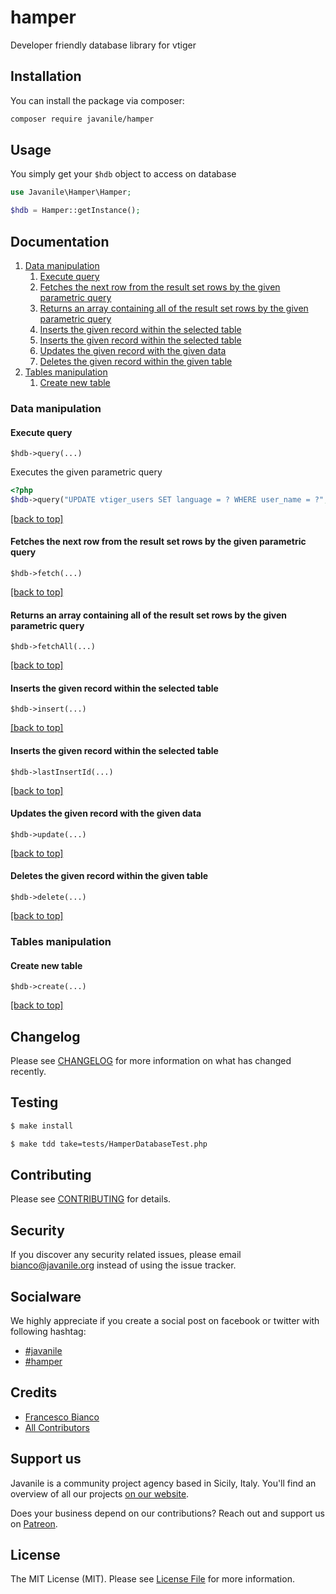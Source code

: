 # hamper

Developer friendly database library for vtiger

## Installation

You can install the package via composer:

```bash
composer require javanile/hamper
```

## Usage

You simply get your `$hdb` object to access on database

```php
use Javanile\Hamper\Hamper;

$hdb = Hamper::getInstance();
```

## Documentation

1. [Data manipulation](#Data-manipulation)
    1. [Execute query](#Execute-query)
    1. [Fetches the next row from the result set rows by the given parametric query](#Fetches-the-next-row-from-the-result-set-rows-by-the-given-parametric-query)
    1. [Returns an array containing all of the result set rows by the given parametric query](#Returns-an-array-containing-all-of-the-result-set-rows-by-the-given-parametric-query)
    1. [Inserts the given record within the selected table](#Inserts-the-given-record-within-the-selected-table)
    1. [Inserts the given record within the selected table](#Inserts-the-given-record-within-the-selected-table)
    1. [Updates the given record with the given data](#Updates-the-given-record-with-the-given-data)
    1. [Deletes the given record within the given table](#Deletes-the-given-record-within-the-given-table)
1. [Tables manipulation](#Tables-manipulation)
    1. [Create new table](#Create-new-table)


### Data manipulation
#### Execute query

`$hdb->query(...)`

Executes the given parametric query

```php
<?php
$hdb->query("UPDATE vtiger_users SET language = ? WHERE user_name = ?", ["en_us", "admin"])
```

[[back to top]](#Documentation)

#### Fetches the next row from the result set rows by the given parametric query

`$hdb->fetch(...)`



[[back to top]](#Documentation)

#### Returns an array containing all of the result set rows by the given parametric query

`$hdb->fetchAll(...)`



[[back to top]](#Documentation)

#### Inserts the given record within the selected table

`$hdb->insert(...)`



[[back to top]](#Documentation)

#### Inserts the given record within the selected table

`$hdb->lastInsertId(...)`



[[back to top]](#Documentation)

#### Updates the given record with the given data

`$hdb->update(...)`



[[back to top]](#Documentation)

#### Deletes the given record within the given table

`$hdb->delete(...)`



[[back to top]](#Documentation)

### Tables manipulation
#### Create new table

`$hdb->create(...)`



[[back to top]](#Documentation)



## Changelog

Please see [CHANGELOG](CHANGELOG.md) for more information on what has changed recently.

## Testing

```bash
$ make install
```

```bash
$ make tdd take=tests/HamperDatabaseTest.php 
```

## Contributing

Please see [CONTRIBUTING](CONTRIBUTING.md) for details.

## Security

If you discover any security related issues, please email bianco@javanile.org instead of using the issue tracker.

## Socialware

We highly appreciate if you create a social post on facebook or twitter with following hashtag:

- [#javanile](#Socialware)
- [#hamper](#Socialware)

## Credits

- [Francesco Bianco](https://github.com/francescobianco)
- [All Contributors](../../contributors) 

## Support us

Javanile is a community project agency based in Sicily, Italy. 
You'll find an overview of all our projects [on our website](https://www.javanile.org).

Does your business depend on our contributions? Reach out and support us on [Patreon](https://www.patreon.com/javanile). 

## License

The MIT License (MIT). Please see [License File](LICENSE.md) for more information.
